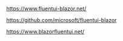 



https://www.fluentui-blazor.net/

https://github.com/microsoft/fluentui-blazor

https://www.blazorfluentui.net/


